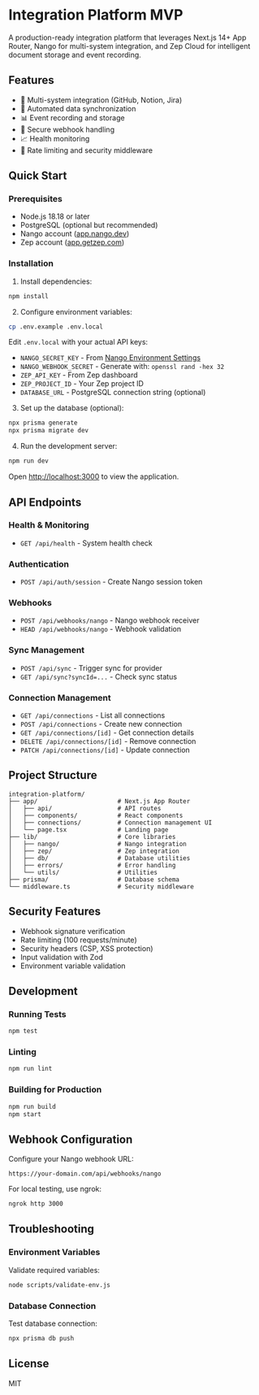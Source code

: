# Integration Platform MVP

A production-ready integration platform that leverages Next.js 14+ App Router, Nango for multi-system integration, and Zep Cloud for intelligent document storage and event recording.

## Features

- 🔗 Multi-system integration (GitHub, Notion, Jira)
- 🔄 Automated data synchronization
- 📊 Event recording and storage
- 🔐 Secure webhook handling
- 📈 Health monitoring
- 🎯 Rate limiting and security middleware

## Quick Start

### Prerequisites

- Node.js 18.18 or later
- PostgreSQL (optional but recommended)
- Nango account ([app.nango.dev](https://app.nango.dev))
- Zep account ([app.getzep.com](https://app.getzep.com))

### Installation

1. Install dependencies:
```bash
npm install
```

2. Configure environment variables:
```bash
cp .env.example .env.local
```

Edit `.env.local` with your actual API keys:
- `NANGO_SECRET_KEY` - From [Nango Environment Settings](https://app.nango.dev/environment-settings)
- `NANGO_WEBHOOK_SECRET` - Generate with: `openssl rand -hex 32`
- `ZEP_API_KEY` - From Zep dashboard
- `ZEP_PROJECT_ID` - Your Zep project ID
- `DATABASE_URL` - PostgreSQL connection string (optional)

3. Set up the database (optional):
```bash
npx prisma generate
npx prisma migrate dev
```

4. Run the development server:
```bash
npm run dev
```

Open [http://localhost:3000](http://localhost:3000) to view the application.

## API Endpoints

### Health & Monitoring
- `GET /api/health` - System health check

### Authentication
- `POST /api/auth/session` - Create Nango session token

### Webhooks
- `POST /api/webhooks/nango` - Nango webhook receiver
- `HEAD /api/webhooks/nango` - Webhook validation

### Sync Management
- `POST /api/sync` - Trigger sync for provider
- `GET /api/sync?syncId=...` - Check sync status

### Connection Management
- `GET /api/connections` - List all connections
- `POST /api/connections` - Create new connection
- `GET /api/connections/[id]` - Get connection details
- `DELETE /api/connections/[id]` - Remove connection
- `PATCH /api/connections/[id]` - Update connection

## Project Structure

```
integration-platform/
├── app/                      # Next.js App Router
│   ├── api/                  # API routes
│   ├── components/           # React components
│   ├── connections/          # Connection management UI
│   └── page.tsx              # Landing page
├── lib/                      # Core libraries
│   ├── nango/                # Nango integration
│   ├── zep/                  # Zep integration
│   ├── db/                   # Database utilities
│   ├── errors/               # Error handling
│   └── utils/                # Utilities
├── prisma/                   # Database schema
└── middleware.ts             # Security middleware
```

## Security Features

- Webhook signature verification
- Rate limiting (100 requests/minute)
- Security headers (CSP, XSS protection)
- Input validation with Zod
- Environment variable validation

## Development

### Running Tests
```bash
npm test
```

### Linting
```bash
npm run lint
```

### Building for Production
```bash
npm run build
npm start
```

## Webhook Configuration

Configure your Nango webhook URL:
```
https://your-domain.com/api/webhooks/nango
```

For local testing, use ngrok:
```bash
ngrok http 3000
```

## Troubleshooting

### Environment Variables
Validate required variables:
```bash
node scripts/validate-env.js
```

### Database Connection
Test database connection:
```bash
npx prisma db push
```

## License

MIT
